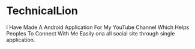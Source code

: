 # TechnicalLion
I Have Made A Android Application For My YouTube Channel Which Helps Peoples To Connect With Me Easily  ona all social site through single application.
